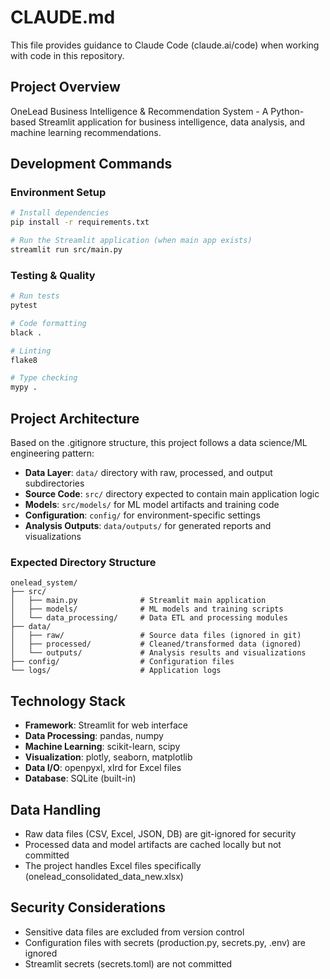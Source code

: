 # CLAUDE.md

This file provides guidance to Claude Code (claude.ai/code) when working with code in this repository.

## Project Overview

OneLead Business Intelligence & Recommendation System - A Python-based Streamlit application for business intelligence, data analysis, and machine learning recommendations.

## Development Commands

### Environment Setup
```bash
# Install dependencies
pip install -r requirements.txt

# Run the Streamlit application (when main app exists)
streamlit run src/main.py
```

### Testing & Quality
```bash
# Run tests
pytest

# Code formatting
black .

# Linting
flake8

# Type checking
mypy .
```

## Project Architecture

Based on the .gitignore structure, this project follows a data science/ML engineering pattern:

- **Data Layer**: `data/` directory with raw, processed, and output subdirectories
- **Source Code**: `src/` directory expected to contain main application logic
- **Models**: `src/models/` for ML model artifacts and training code
- **Configuration**: `config/` for environment-specific settings
- **Analysis Outputs**: `data/outputs/` for generated reports and visualizations

### Expected Directory Structure
```
onelead_system/
├── src/
│   ├── main.py              # Streamlit main application
│   ├── models/              # ML models and training scripts
│   └── data_processing/     # Data ETL and processing modules
├── data/
│   ├── raw/                 # Source data files (ignored in git)
│   ├── processed/           # Cleaned/transformed data (ignored)
│   └── outputs/             # Analysis results and visualizations
├── config/                  # Configuration files
└── logs/                    # Application logs
```

## Technology Stack

- **Framework**: Streamlit for web interface
- **Data Processing**: pandas, numpy
- **Machine Learning**: scikit-learn, scipy
- **Visualization**: plotly, seaborn, matplotlib
- **Data I/O**: openpyxl, xlrd for Excel files
- **Database**: SQLite (built-in)

## Data Handling

- Raw data files (CSV, Excel, JSON, DB) are git-ignored for security
- Processed data and model artifacts are cached locally but not committed
- The project handles Excel files specifically (onelead_consolidated_data_new.xlsx)

## Security Considerations

- Sensitive data files are excluded from version control
- Configuration files with secrets (production.py, secrets.py, .env) are ignored
- Streamlit secrets (secrets.toml) are not committed